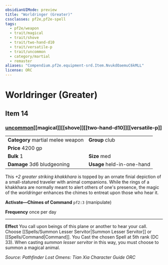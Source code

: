 ```yaml
---
obsidianUIMode: preview
title: "Worldringer (Greater)"
cssclasses: pf2e,pf2e-spell
tags:
  - pf2e/weapon
  - trait/magical
  - trait/shove
  - trait/two-hand-d10
  - trait/versatile-p
  - trait/uncommon
  - category/martial
  - remaster
aliases: "Compendium.pf2e.equipment-srd.Item.NvukdOaemuC6kMLL"
license: ORC
---
```

# Worldringer (Greater)
## Item 14
### [uncommon](uncommon "Uncommon Rarity Trait")[[magical]][[shove]][[two-hand-d10]][[versatile-p]]

|  |  |
| -- | -- |
| **Category** martial melee weapon | **Group** club |
| **Price** 4200 gp |  |
| **Bulk** 1 | **Size** med |
| **Damage** 3d6 bludgeoning  | **Usage** held-in-one-hand |



This _+2 greater striking khakkhara_ is topped by an ornate finial depiction of a small-statured traveler with animal companions. While the rings of a khakkhara are normally meant to alert others of one's presence, the magic of the _worldringer_ enhances the chimes to entreat upon those who hear it.

**Activate—Chimes of Command** `pf2:3` (manipulate)

**Frequency** once per day

* * *

**Effect** You call upon beings of this plane or another to hear your call. Choose [[Spells/Summon Lesser Servitor|Summon Lesser Servitor]] or [[Spells/Command|Command]]. You Cast the chosen Spell at 5th rank (DC 33). When casting _summon lesser servitor_ in this way, you must choose to summon a magical animal.

*Source: Pathfinder Lost Omens: Tian Xia Character Guide*
*ORC*